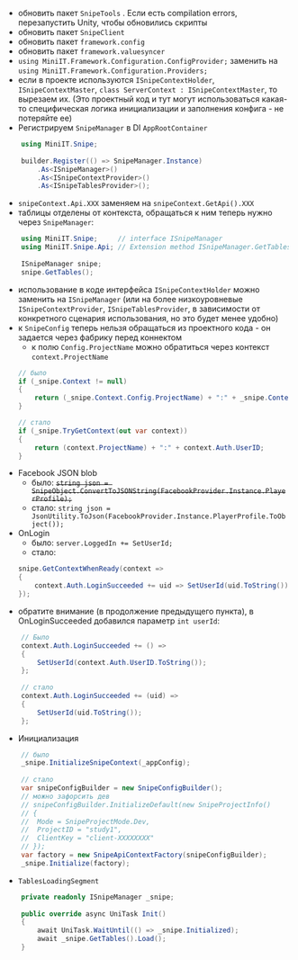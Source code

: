 - обновить пакет `SnipeTools` . Если есть compilation errors, перезапустить Unity, чтобы обновились скрипты
- обновить пакет `SnipeClient`
- обновить пакет `framework.config`
- обновить пакет `framework.valuesyncer`
-  `using MiniIT.Framework.Configuration.ConfigProvider;` заменить на
  `using MiniIT.Framework.Configuration.Providers;`
- если в проекте используются `ISnipeContextHolder`, `ISnipeContextMaster`, `class ServerContext : ISnipeContextMaster`, то вырезаем их. (Это проектный код и тут могут использоваться какая-то специфическая логика инициализации и заполнения конфига - не потеряйте ее)
- Регистрируем `SnipeManager` в DI `AppRootContainer`
```cs
	using MiniIT.Snipe;
	
	builder.Register(() => SnipeManager.Instance)  
	    .As<ISnipeManager>()  
	    .As<ISnipeContextProvider>()  
	    .As<ISnipeTablesProvider>();
```
- `snipeContext.Api.XXX` заменяем на `snipeContext.GetApi().XXX`
- таблицы отделены от контекста, обращаться к ним теперь нужно через `SnipeManager`:
```cs
	using MiniIT.Snipe;     // interface ISnipeManager
	using MiniIT.Snipe.Api; // Extension method ISnipeManager.GetTables();
	
	ISnipeManager snipe;
	snipe.GetTables();
```
- использование в коде интерфейса `ISnipeContextHolder` можно заменить на `ISnipeManager` (или на более низкоуровневые `ISnipeContextProvider`, `ISnipeTablesProvider`, в зависимости от конкретного сценария использования, но это будет менее удобно)
- к `SnipeConfig` теперь нельзя обращаться из проектного кода - он задается через фабрику перед коннектом
	- к полю `Config.ProjectName` можно обратиться через контекст `context.ProjectName`
	```cs
	// было
	if (_snipe.Context != null)  
	{  
	    return (_snipe.Context.Config.ProjectName) + ":" + _snipe.Context.Auth.UserID;  
	}

	// стало
	if (_snipe.TryGetContext(out var context))  
	{  
	    return (context.ProjectName) + ":" + context.Auth.UserID;  
	}
	```
- Facebook JSON blob
	- было: ~~`string json = SnipeObject.ConvertToJSONString(FacebookProvider.Instance.PlayerProfile);`~~
	- стало: `string json = JsonUtility.ToJson(FacebookProvider.Instance.PlayerProfile.ToObject());`
- OnLogin
	- было: `server.LoggedIn += SetUserId;`
	- стало:
	```cs
	snipe.GetContextWhenReady(context =>  
	{  
		context.Auth.LoginSucceeded += uid => SetUserId(uid.ToString());  
	});
	```
- обратите внимание (в продолжение предыдущего пункта), в OnLoginSucceeded добавился параметр `int userId`:
```cs
	// Было
	context.Auth.LoginSucceeded += () =>  
	{
	    SetUserId(context.Auth.UserID.ToString());  
	};
	
	// стало
	context.Auth.LoginSucceeded += (uid) =>  
	{
	    SetUserId(uid.ToString());  
	};
```
- Инициализация
```cs
	// было
	_snipe.InitializeSnipeContext(_appConfig);
	
	// стало
	var snipeConfigBuilder = new SnipeConfigBuilder();
	// можно зафорсить дев
	// snipeConfigBuilder.InitializeDefault(new SnipeProjectInfo()  
	// {  
	//  Mode = SnipeProjectMode.Dev,  
	//  ProjectID = "study1",  
	//  ClientKey = "client-XXXXXXXX"  
	// });
	var factory = new SnipeApiContextFactory(snipeConfigBuilder);
	_snipe.Initialize(factory);
```
- `TablesLoadingSegment`
```cs
	private readonly ISnipeManager _snipe;
	
	public override async UniTask Init()  
	{  
	    await UniTask.WaitUntil(() => _snipe.Initialized);  
	    await _snipe.GetTables().Load();
	}
```
